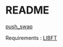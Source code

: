 # README #

[push_swap](https://mega.nz/#!QpYDCZwY!7FJqDjwV06TvWhkwNO9lZveDoDjNrjPZs7EQ_rtMvn4)

Requirements :
[LIBFT](https://bitbucket.org/Tbouder/libft)
